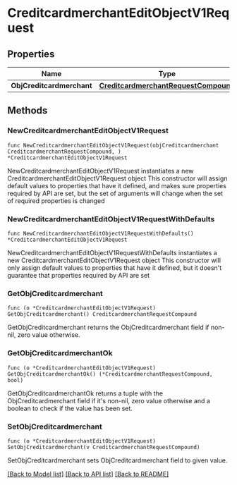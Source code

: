 # CreditcardmerchantEditObjectV1Request

## Properties

Name | Type | Description | Notes
------------ | ------------- | ------------- | -------------
**ObjCreditcardmerchant** | [**CreditcardmerchantRequestCompound**](CreditcardmerchantRequestCompound.md) |  | 

## Methods

### NewCreditcardmerchantEditObjectV1Request

`func NewCreditcardmerchantEditObjectV1Request(objCreditcardmerchant CreditcardmerchantRequestCompound, ) *CreditcardmerchantEditObjectV1Request`

NewCreditcardmerchantEditObjectV1Request instantiates a new CreditcardmerchantEditObjectV1Request object
This constructor will assign default values to properties that have it defined,
and makes sure properties required by API are set, but the set of arguments
will change when the set of required properties is changed

### NewCreditcardmerchantEditObjectV1RequestWithDefaults

`func NewCreditcardmerchantEditObjectV1RequestWithDefaults() *CreditcardmerchantEditObjectV1Request`

NewCreditcardmerchantEditObjectV1RequestWithDefaults instantiates a new CreditcardmerchantEditObjectV1Request object
This constructor will only assign default values to properties that have it defined,
but it doesn't guarantee that properties required by API are set

### GetObjCreditcardmerchant

`func (o *CreditcardmerchantEditObjectV1Request) GetObjCreditcardmerchant() CreditcardmerchantRequestCompound`

GetObjCreditcardmerchant returns the ObjCreditcardmerchant field if non-nil, zero value otherwise.

### GetObjCreditcardmerchantOk

`func (o *CreditcardmerchantEditObjectV1Request) GetObjCreditcardmerchantOk() (*CreditcardmerchantRequestCompound, bool)`

GetObjCreditcardmerchantOk returns a tuple with the ObjCreditcardmerchant field if it's non-nil, zero value otherwise
and a boolean to check if the value has been set.

### SetObjCreditcardmerchant

`func (o *CreditcardmerchantEditObjectV1Request) SetObjCreditcardmerchant(v CreditcardmerchantRequestCompound)`

SetObjCreditcardmerchant sets ObjCreditcardmerchant field to given value.



[[Back to Model list]](../README.md#documentation-for-models) [[Back to API list]](../README.md#documentation-for-api-endpoints) [[Back to README]](../README.md)


